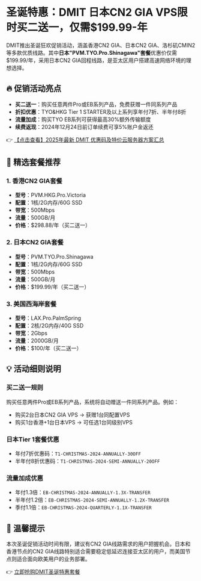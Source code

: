 # 圣诞特惠：DMIT 日本CN2 GIA VPS限时买二送一，仅需$199.99-年

DMIT推出圣诞狂欢促销活动，涵盖香港CN2 GIA、日本CN2 GIA、洛杉矶CMIN2等多款优质线路。其中**日本"PVM.TYO.Pro.Shinagawa"套餐**优惠价仅需$199.99/年，采用日本CN2 GIA回程线路，是亚太区用户搭建高速网络环境的理想选择。

## 🔥 促销活动亮点

- **买二送一**：购买任意两件Pro或EB系列产品，免费获赠一件同系列产品
- **折扣优惠**：TYO&HKG Tier 1 STARTER及以上系列享年付7折、半年付8折
- **流量加成**：购买TYO EB系列可获得最高30%额外传输额度
- **续费返现**：2024年12月24日前订单续费可享5%账户金返还

👉 [【点击查看】2025年最新 DMIT 优惠码及特价云服务器方案汇总](https://bit.ly/dmit_coupon)

## 🌟 精选套餐推荐

### 1. 香港CN2 GIA套餐
- **型号**：PVM.HKG.Pro.Victoria
- **配置**：1核/2G内存/60G SSD
- **带宽**：500Mbps
- **流量**：500GB/月
- **价格**：$298.88/年（买二送一）

### 2. 日本CN2 GIA套餐
- **型号**：PVM.TYO.Pro.Shinagawa
- **配置**：1核/2G内存/60G SSD
- **带宽**：500Mbps
- **流量**：500GB/月
- **价格**：$199.99/年（买二送一）

### 3. 美国西海岸套餐
- **型号**：LAX.Pro.PalmSpring
- **配置**：2核/2G内存/40G SSD
- **带宽**：2Gbps
- **流量**：2000GB/月
- **价格**：$100/年（买二送一）

## 💡 活动细则说明

### 买二送一规则
购买任意两件Pro或EB系列产品，系统将自动赠送一件同系列产品。例如：
- 购买2台日本CN2 GIA VPS → 获赠1台同配置VPS
- 购买1台香港+1台日本VPS → 可任选1台同级别VPS

### 日本Tier 1套餐优惠
- 年付7折优惠码：`T1-CHRISTMAS-2024-ANNUALLY-30OFF`
- 半年付8折优惠码：`T1-CHRISTMAS-2024-SEMI-ANNUALLY-20OFF`

### 流量加成优惠
- 年付1.3倍：`EB-CHRISTMAS-2024-ANNUALLY-1.3X-TRANSFER`
- 半年付1.2倍：`EB-CHRISTMAS-2024-SEMI-ANNUALLY-1.2X-TRANSFER`
- 季付1.1倍：`EB-CHRISTMAS-2024-QUARTERLY-1.1X-TRANSFER`

## 📌 温馨提示
本次圣诞促销活动时间有限，建议有CN2 GIA线路需求的用户把握机会。日本和香港节点的CN2 GIA线路特别适合需要稳定低延迟连接亚太区的用户，而美国节点则适合面向欧美用户的业务部署。

👉 [立即抢购DMIT圣诞特惠套餐](https://bit.ly/dmit_coupon)